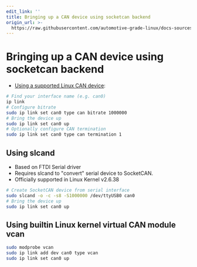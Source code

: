 ```yaml
---
edit_link: ''
title: Bringing up a CAN device using socketcan backend
origin_url: >-
  https://raw.githubusercontent.com/automotive-grade-linux/docs-sources/master/agl-documentation/candevstudio/docs/2_can_device_socketcan_backend.md
---
```


<!-- WARNING: This file is generated by fetch_docs.js using /home/boron/Documents/AGL/docs-webtemplate/site/_data/tocs/apis_services/master/candevstudio-developer-guides-api-services-book.yml -->

# Bringing up a CAN device using socketcan backend

* [Using a supported Linux CAN device](https://www.elinux.org/CAN_Bus):

```bash
# Find your interface name (e.g. can0)
ip link
# Configure bitrate
sudo ip link set can0 type can bitrate 1000000
# Bring the device up
sudo ip link set can0 up
# Optionally configure CAN termination
sudo ip link set can0 type can termination 1
```

## Using slcand

* Based on FTDI Serial driver
* Requires slcand to "convert" serial device to SocketCAN.
* Officially supported in Linux Kernel v2.6.38

```bash
# Create SocketCAN device from serial interface
sudo slcand -o -c -s8 -S1000000 /dev/ttyUSB0 can0
# Bring the device up
sudo ip link set can0 up
```

## Using builtin Linux kernel virtual CAN module vcan

```bash
sudo modprobe vcan
sudo ip link add dev can0 type vcan
sudo ip link set can0 up
```
